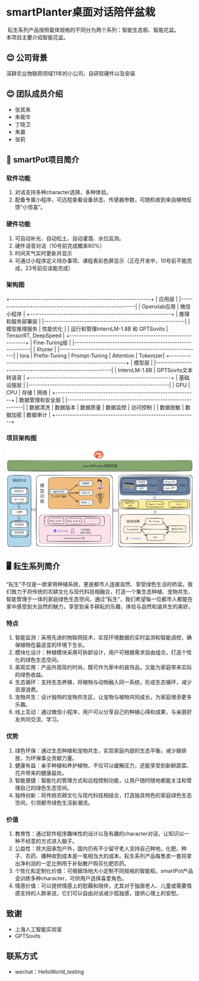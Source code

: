 # smartPlanter桌面对话陪伴盆栽

![]()
  耘生系列产品按照载体规格的不同分为两个系列：智能生态柜、智能花盆。<br>
  本项目主要介绍智能花盆。<br>

## 😊 公司背景

深耕农业物联网领域11年的小公司，自研软硬件以及安装


## 😊 团队成员介绍
- 张其来
- 朱筱华
- 丁晓卫
- 朱晨
- 张莉

## 📝 smartPot项目简介
### 软件功能
1. 对话支持多种character选择，多种体验。
2. 配备专属小程序，可远程查看设备状态、传感器参数，可随机收到来自植物反馈“小惊喜”。

### 硬件功能
1. 可自动补光、自动松土、自动灌溉、水位监测。
2. 硬件语音对话（10号前完成概率80%）
3. 时间天气实时更新并显示
4. 可通过小程序定义待办事项、课程表彩色屏显示（正在开发中，10号前不能完成，23号前应该能完成）

### 架构图
+-----------------------------------------------------------+
|                           应用层                            |
|-----------------------------------------------------------|
| Openxlab应用 | 微信小程序                                  |
+-----------------------------------------------------------+
|                 推理和服务部署层                            |
|-----------------------------------------------------------|
|          模型推理服务 | 性能优化                            |
| 运行和管理InternLM-1.8B 和 GPTSovits | TensorRT, DeepSpeed  |
+-----------------------------------------------------------+
|                        Fine-Tuning层                        |
|-----------------------------------------------------------|
|                        Xtuner                              |
|-----------------------------------------------------------|
| Iora | Prefix-Tuning | Prompt-Tuning | Attention | Tokenizer|
+-----------------------------------------------------------+
|                         模型层                              |
|-----------------------------------------------------------|
| InternLM-1.8B | GPTSovits文本转语音                         |
+-----------------------------------------------------------+
|                    基础设施层                               |
|-----------------------------------------------------------|
| GPU | CPU | 存储 | 网络                                     |
+-----------------------------------------------------------+
|             数据管理和安全层                                |
|-----------------------------------------------------------|
| 数据清洗 | 数据版本 | 数据质量 | 数据监控 | 访问控制         |
| 数据脱敏 | 数据加密 | 数据审计                             |
+-----------------------------------------------------------+


### 项目架构图
![Alt text](architecture.png)

## 🖥️ 耘生系列简介
  “耘生”不仅是一款家用种植系统，更是都市人连接自然、享受绿色生活的桥梁。我们致力于将传统的农耕文化与现代科技相融合，打造一个集生态种植、宠物共生、智能管理于一体的家庭绿色生态空间。通过“耘生”，我们希望每一位都市人都能在家中感受到大自然的魅力，享受到亲手耕耘的乐趣，体验与自然和谐共生的美好。<br>
### 特点
1. 智能监测：采用先进的物联网技术，实现环境数据的实时监测和智能调控，确保植物在最适宜的环境下生长。
2. 模块化设计：种植模块采用可拆卸设计，用户可根据需求自由组合，打造个性化的绿色生态空间。
3. 美观实用：产品外观简约时尚，既可作为家中的装饰品，又能为家庭带来实际的绿色收益。
4. 生态循环：支持生态养殖，将植物与动物融入同一系统，形成生态循环，减少资源浪费。
5. 宠物共生：设计独特的宠物共生区，让宠物与植物共同成长，为家庭增添更多乐趣。
6. 线上互动：通过微信小程序，用户可以分享自己的种植心得和成果，与亲朋好友共同交流、学习。

### 优势
1. 绿色环保：通过生态种植和宠物共生，实现家庭内部的生态平衡，减少碳排放，为环保事业贡献力量。
2. 健康有益：亲手种植和养护植物，不仅可以缓解压力，还能享受到新鲜蔬菜、花卉带来的健康益处。
3. 智能便捷：智能化的管理方式和远程控制功能，让用户随时随地都能关注和管理自己的绿色生态空间。
4. 独特创新：将传统农耕文化与现代科技相结合，打造独具特色的家庭绿色生态空间，引领都市绿色生活新潮流。

### 价值
1. 教育性：通过软件程序趣味性的设计以及有趣的character对话，让知识以一种不经意的方式进入脑子。
2. 公益性：除大田承包户外，国内仍有不少留守老人坚持自己种地，化肥、种子、农药、播种收割成本是一笔相当大的成本。耘生系列产品每售卖一套将拿出净利润的一定比例用于补贴散户购买化肥农药。
3. 个性化和定制化价值：可根据场地大小定制不同规格的智能柜。smartPot产品会训练多种character，可供用户选择喜爱角色。
4. 情感价值：可以提供情感上的慰藉和陪伴，尤其对于独居老人、儿童或需要情感支持的人群来说，它们可以自由对话减少孤独感，提供心理上的安慰。


## 致谢
- 上海人工智能实验室
- GPTSovits

## 联系方式
- wechat：HelloWorld_testing

